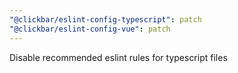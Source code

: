 ```yaml
---
"@clickbar/eslint-config-typescript": patch
"@clickbar/eslint-config-vue": patch
---
```


Disable recommended eslint rules for typescript files
